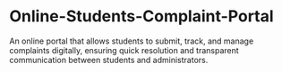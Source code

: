 # Online-Students-Complaint-Portal
An online portal that allows students to submit, track, and manage complaints digitally, ensuring quick resolution and transparent communication between students and administrators.
